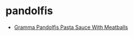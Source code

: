 # pandolfis

 * [Gramma Pandolfis Pasta Sauce With Meatballs](index/g/gramma-pandolfis-pasta-sauce-with-meatballs-56389749.json)
